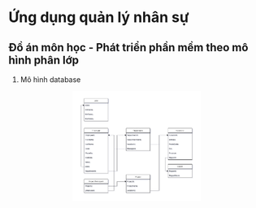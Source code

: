 # Ứng dụng quản lý nhân sự
## Đồ án môn học - Phát triển phần mềm theo mô hình phân lớp

1. Mô hình database
<img src="./Database Diagram.png" style="width: 50%; margin: auto; display: block"/>